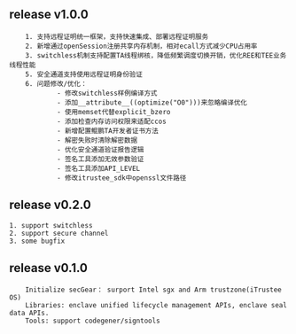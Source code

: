 ## release v1.0.0
        1. 支持远程证明统一框架，支持快速集成、部署远程证明服务
        2. 新增通过openSession注册共享内存机制，相对ecall方式减少CPU占用率
        3. switchless机制支持配置TA线程绑核，降低频繁调度切换开销，优化REE和TEE业务线程性能
        5. 安全通道支持使用远程证明身份验证
        6. 问题修改/优化：
                - 修改switchless样例编译方式
                - 添加__attribute__((optimize("O0")))来忽略编译优化
                - 使用memset代替explicit_bzero
                - 添加检查内存访问权限来适配ccos
                - 新增配置鲲鹏TA开发者证书方法
                - 解密失败时清除解密数据
                - 优化安全通道验证报告逻辑
                - 签名工具添加无效参数验证
                - 签名工具添加API_LEVEL
                - 修改itrustee_sdk中openssl文件路径

## release v0.2.0
	1. support switchless
	2. support secure channel
	3. some bugfix

## release v0.1.0
        Initialize secGear： surport Intel sgx and Arm trustzone(iTrustee OS)
        Libraries: enclave unified lifecycle management APIs, enclave seal data APIs.
        Tools: support codegener/signtools

